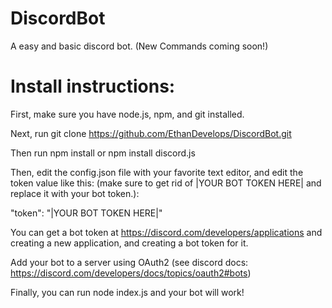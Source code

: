 # DiscordBot

A easy and basic discord bot. (New Commands coming soon!)

# Install instructions: 

First, make sure you have node.js, npm, and git installed.

Next, run git clone https://github.com/EthanDevelops/DiscordBot.git

Then run npm install or npm install discord.js

Then, edit the config.json file with your favorite text editor, and edit the token value like this: 
(make sure to get rid of |YOUR BOT TOKEN HERE| and replace it with your bot token.):

"token": "|YOUR BOT TOKEN HERE|"

You can get a bot token at https://discord.com/developers/applications and creating a new application, and creating a bot token for it.

Add your bot to a server using OAuth2 (see discord docs: https://discord.com/developers/docs/topics/oauth2#bots) 

Finally, you can run node index.js and your bot will work!
